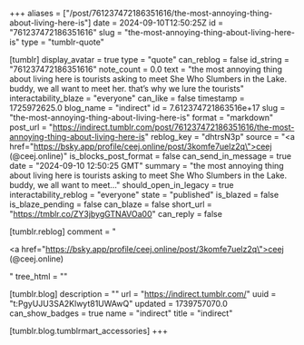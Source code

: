 +++
aliases = ["/post/761237472186351616/the-most-annoying-thing-about-living-here-is"]
date = 2024-09-10T12:50:25Z
id = "761237472186351616"
slug = "the-most-annoying-thing-about-living-here-is"
type = "tumblr-quote"

[tumblr]
display_avatar = true
type = "quote"
can_reblog = false
id_string = "761237472186351616"
note_count = 0.0
text = "the most annoying thing about living here is tourists asking to meet She Who Slumbers in the Lake. buddy, we all want to meet her. that’s why we lure the tourists"
interactability_blaze = "everyone"
can_like = false
timestamp = 1725972625.0
blog_name = "indirect"
id = 7.612374721863516e+17
slug = "the-most-annoying-thing-about-living-here-is"
format = "markdown"
post_url = "https://indirect.tumblr.com/post/761237472186351616/the-most-annoying-thing-about-living-here-is"
reblog_key = "dhtrsN3p"
source = "<a href=\"https://bsky.app/profile/ceej.online/post/3komfe7uelz2q\">ceej (@ceej.online)</a>"
is_blocks_post_format = false
can_send_in_message = true
date = "2024-09-10 12:50:25 GMT"
summary = "the most annoying thing about living here is tourists asking to meet She Who Slumbers in the Lake. buddy, we all want to meet..."
should_open_in_legacy = true
interactability_reblog = "everyone"
state = "published"
is_blazed = false
is_blaze_pending = false
can_blaze = false
short_url = "https://tmblr.co/ZY3jbygGTNAVOa00"
can_reply = false

[tumblr.reblog]
comment = "<p><a href=\"https://bsky.app/profile/ceej.online/post/3komfe7uelz2q\">ceej (@ceej.online)</a></p>"
tree_html = ""

[tumblr.blog]
description = ""
url = "https://indirect.tumblr.com/"
uuid = "t:PgyUJU3SA2Klwyt81UWAwQ"
updated = 1739757070.0
can_show_badges = true
name = "indirect"
title = "indirect"

[tumblr.blog.tumblrmart_accessories]
+++
